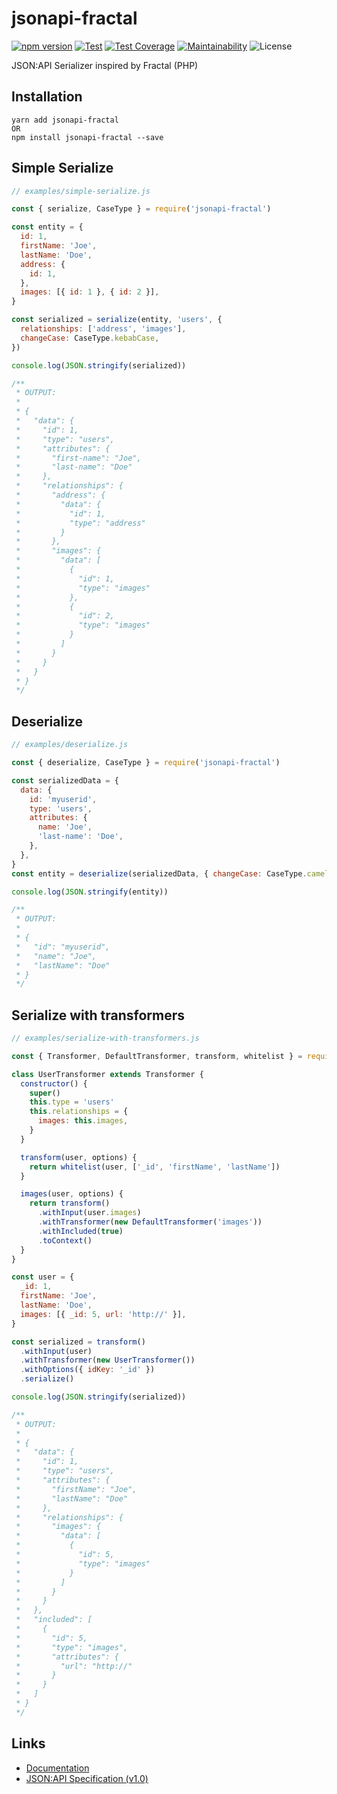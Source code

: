 # jsonapi-fractal
[![npm version](https://badge.fury.io/js/jsonapi-fractal.svg)](https://badge.fury.io/js/jsonapi-fractal)
[![Test](https://github.com/andersondanilo/jsonapi-fractal/actions/workflows/test.yml/badge.svg)](https://github.com/andersondanilo/jsonapi-fractal/actions/workflows/test.yml)
[![Test Coverage](https://api.codeclimate.com/v1/badges/83d0ccc37861951910b1/test_coverage)](https://codeclimate.com/github/andersondanilo/jsonapi-fractal/test_coverage)
[![Maintainability](https://api.codeclimate.com/v1/badges/83d0ccc37861951910b1/maintainability)](https://codeclimate.com/github/andersondanilo/jsonapi-fractal/maintainability)
![License](https://img.shields.io/github/license/andersondanilo/jsonapi-fractal)

JSON:API Serializer inspired by Fractal (PHP)

## Installation
```
yarn add jsonapi-fractal
OR
npm install jsonapi-fractal --save
```

## Simple Serialize
```js
// examples/simple-serialize.js

const { serialize, CaseType } = require('jsonapi-fractal')

const entity = {
  id: 1,
  firstName: 'Joe',
  lastName: 'Doe',
  address: {
    id: 1,
  },
  images: [{ id: 1 }, { id: 2 }],
}

const serialized = serialize(entity, 'users', {
  relationships: ['address', 'images'],
  changeCase: CaseType.kebabCase,
})

console.log(JSON.stringify(serialized))

/**
 * OUTPUT:
 *
 * {
 *   "data": {
 *     "id": 1,
 *     "type": "users",
 *     "attributes": {
 *       "first-name": "Joe",
 *       "last-name": "Doe"
 *     },
 *     "relationships": {
 *       "address": {
 *         "data": {
 *           "id": 1,
 *           "type": "address"
 *         }
 *       },
 *       "images": {
 *         "data": [
 *           {
 *             "id": 1,
 *             "type": "images"
 *           },
 *           {
 *             "id": 2,
 *             "type": "images"
 *           }
 *         ]
 *       }
 *     }
 *   }
 * }
 */

```

## Deserialize
```js
// examples/deserialize.js

const { deserialize, CaseType } = require('jsonapi-fractal')

const serializedData = {
  data: {
    id: 'myuserid',
    type: 'users',
    attributes: {
      name: 'Joe',
      'last-name': 'Doe',
    },
  },
}
const entity = deserialize(serializedData, { changeCase: CaseType.camelCase })

console.log(JSON.stringify(entity))

/**
 * OUTPUT:
 *
 * {
 *   "id": "myuserid",
 *   "name": "Joe",
 *   "lastName": "Doe"
 * }
 */

```

## Serialize with transformers
```js
// examples/serialize-with-transformers.js

const { Transformer, DefaultTransformer, transform, whitelist } = require('jsonapi-fractal')

class UserTransformer extends Transformer {
  constructor() {
    super()
    this.type = 'users'
    this.relationships = {
      images: this.images,
    }
  }

  transform(user, options) {
    return whitelist(user, ['_id', 'firstName', 'lastName'])
  }

  images(user, options) {
    return transform()
      .withInput(user.images)
      .withTransformer(new DefaultTransformer('images'))
      .withIncluded(true)
      .toContext()
  }
}

const user = {
  _id: 1,
  firstName: 'Joe',
  lastName: 'Doe',
  images: [{ _id: 5, url: 'http://' }],
}

const serialized = transform()
  .withInput(user)
  .withTransformer(new UserTransformer())
  .withOptions({ idKey: '_id' })
  .serialize()

console.log(JSON.stringify(serialized))

/**
 * OUTPUT:
 *
 * {
 *   "data": {
 *     "id": 1,
 *     "type": "users",
 *     "attributes": {
 *       "firstName": "Joe",
 *       "lastName": "Doe"
 *     },
 *     "relationships": {
 *       "images": {
 *         "data": [
 *           {
 *             "id": 5,
 *             "type": "images"
 *           }
 *         ]
 *       }
 *     }
 *   },
 *   "included": [
 *     {
 *       "id": 5,
 *       "type": "images",
 *       "attributes": {
 *         "url": "http://"
 *       }
 *     }
 *   ]
 * }
 */

```

## Links
- [Documentation](docs/README.md)
- [JSON:API Specification (v1.0)](https://jsonapi.org/format)
